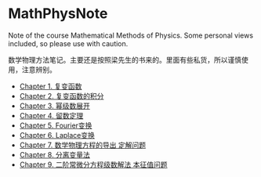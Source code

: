 # MathPhysNote
Note of the course Mathematical Methods of Physics. Some personal views included, so please use with caution.

数学物理方法笔记。主要还是按照梁先生的书来的。里面有些私货，所以谨慎使用，注意辨别。

- [Chapter 1. 复变函数](http://htmlpreview.github.io/?https://raw.githubusercontent.com/TerryGeng/MathPhysNote/master/html/MathPhyNote_Chap1.html)
- [Chapter 2. 复变函数的积分](http://htmlpreview.github.io/?https://raw.githubusercontent.com/TerryGeng/MathPhysNote/master/html/MathPhyNote_Chap2.html)
- [Chapter 3. 幂级数展开](http://htmlpreview.github.io/?https://raw.githubusercontent.com/TerryGeng/MathPhysNote/master/html/MathPhyNote_Chap3.html)
- [Chapter 4. 留数定理](http://htmlpreview.github.io/?https://raw.githubusercontent.com/TerryGeng/MathPhysNote/master/html/MathPhyNote_Chap4.html)
- [Chapter 5. Fourier变换](http://htmlpreview.github.io/?https://raw.githubusercontent.com/TerryGeng/MathPhysNote/master/html/MathPhyNote_Chap5.html)
- [Chapter 6. Laplace变换](http://htmlpreview.github.io/?https://raw.githubusercontent.com/TerryGeng/MathPhysNote/master/html/MathPhyNote_Chap6.html)
- [Chapter 7. 数学物理方程的导出  定解问题](http://htmlpreview.github.io/?https://raw.githubusercontent.com/TerryGeng/MathPhysNote/master/html/MathPhyNote_Chap7.html)
- [Chapter 8. 分离变量法](http://htmlpreview.github.io/?https://raw.githubusercontent.com/TerryGeng/MathPhysNote/master/html/MathPhyNote_Chap8.html)
- [Chapter 9. 二阶常微分方程级数解法 本征值问题](http://htmlpreview.github.io/?https://raw.githubusercontent.com/TerryGeng/MathPhysNote/master/html/MathPhyNote_Chap9.html)
